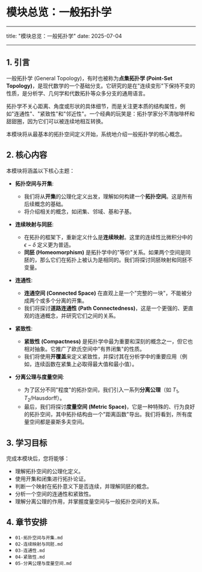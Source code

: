 # 模块总览：一般拓扑学

---

title: "模块总览：一般拓扑学"
date: 2025-07-04

---

## 1. 引言

一般拓扑学 (General Topology)，有时也被称为**点集拓扑学 (Point-Set Topology)**，是现代数学的一个基础分支。它研究的是在"连续变形"下保持不变的性质，是分析学、几何学和代数拓扑等众多分支的通用语言。

拓扑学不关心距离、角度或形状的具体细节，而是关注更本质的结构属性，例如"连通性"、"紧致性"和"邻近性"。一个经典的玩笑是：拓扑学家分不清咖啡杯和甜甜圈，因为它们可以被连续地相互转换。

本模块将从最基本的拓扑空间定义开始，系统地介绍一般拓扑学的核心概念。

## 2. 核心内容

本模块将涵盖以下核心主题：

- **拓扑空间与开集**:
  - 我们将从**开集**的公理化定义出发，理解如何构建一个**拓扑空间**。这是所有后续概念的基础。
  - 将介绍相关的概念，如闭集、邻域、基和子基。

- **连续映射与同胚**:
  - 在拓扑的框架下，重新定义什么是**连续映射**。这里的连续性比微积分中的 $\epsilon-\delta$ 定义更为普适。
  - **同胚 (Homeomorphism)** 是拓扑学中的"等价"关系。如果两个空间是同胚的，那么它们在拓扑上被认为是相同的。我们将探讨同胚映射和同胚不变量。

- **连通性**:
  - **连通空间 (Connected Space)** 在直观上是一个"完整的一块"，不能被分成两个或多个分离的开集。
  - 我们将探讨**道路连通性 (Path Connectedness)**，这是一个更强的、更直观的连通概念，并研究它们之间的关系。

- **紧致性**:
  - **紧致性 (Compactness)** 是拓扑学中最为重要和深刻的概念之一，但它也相对抽象。它推广了欧氏空间中"有界闭集"的性质。
  - 我们将使用**开覆盖**来定义紧致性，并探讨其在分析学中的重要应用（例如，连续函数在紧集上必取得最大值和最小值）。

- **分离公理与度量空间**:
  - 为了区分不同"程度"的拓扑空间，我们引入一系列**分离公理**（如 $T_1$, $T_2$/Hausdorff）。
  - 最后，我们将探讨**度量空间 (Metric Space)**，它是一种特殊的、行为良好的拓扑空间，其中拓扑结构由一个"距离函数"导出。我们将看到，所有度量空间都是豪斯多夫空间。

## 3. 学习目标

完成本模块后，您将能够：

- 理解拓扑空间的公理化定义。
- 使用开集和闭集进行拓扑论证。
- 判断一个映射在拓扑意义下是否连续，并理解同胚的概念。
- 分析一个空间的连通性和紧致性。
- 理解分离公理的作用，并掌握度量空间与一般拓扑空间的关系。

## 4. 章节安排

- `01-拓扑空间与开集.md`
- `02-连续映射与同胚.md`
- `03-连通性.md`
- `04-紧致性.md`
- `05-分离公理与度量空间.md`
